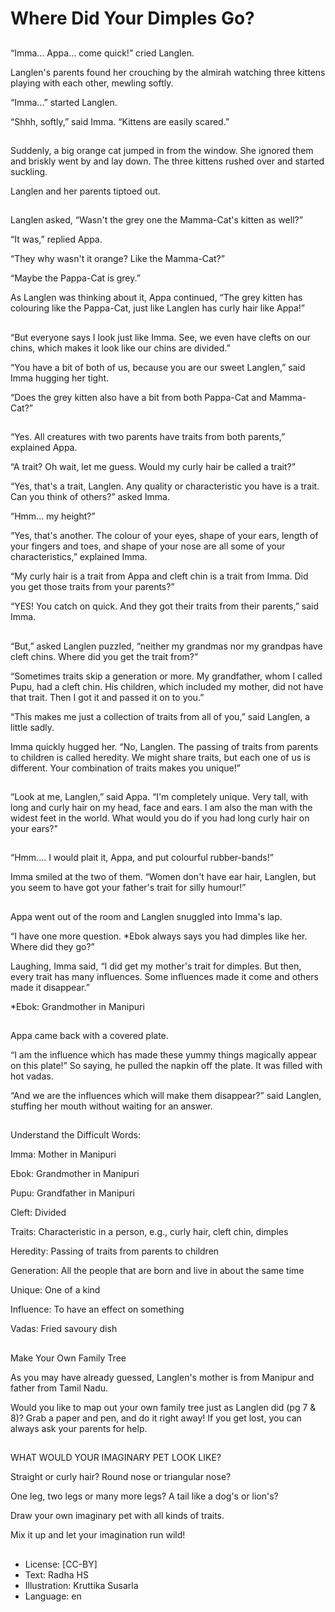 # Where Did Your Dimples Go?

##
“Imma... Appa... come quick!” cried Langlen.

Langlen's parents found her crouching by the almirah watching three kittens playing with each other, mewling softly.

“Imma...” started Langlen.

“Shhh, softly,” said Imma. “Kittens are easily scared.”

##
Suddenly, a big orange cat jumped in from the window. She ignored them and briskly went by and lay down. The three kittens rushed over and started suckling.

Langlen and her parents tiptoed out.

##
Langlen asked, “Wasn't the grey one the Mamma-Cat's kitten as well?”

“It was,” replied Appa.

“They why wasn't it orange? Like the Mamma-Cat?”

“Maybe the Pappa-Cat is grey.”

As Langlen was thinking about it, Appa continued, “The grey kitten has colouring like the Pappa-Cat, just like Langlen has curly hair like Appa!”

##
“But everyone says I look just like Imma. See, we even have clefts on our chins, which makes it look like our chins are divided.”

“You have a bit of both of us, because you are our sweet Langlen,” said Imma hugging her tight.

“Does the grey kitten also have a bit from both Pappa-Cat and Mamma-Cat?”

##
“Yes. All creatures with two parents have traits from both parents,” explained Appa.

“A trait? Oh wait, let me guess. Would my curly hair be called a trait?”

“Yes, that's a trait, Langlen. Any quality or characteristic you have is a trait. Can you think of others?” asked Imma.

“Hmm... my height?”

“Yes, that's another. The colour of your eyes, shape of your ears, length of your fingers and toes, and shape of your nose are all some of your characteristics,” explained Imma.

“My curly hair is a trait from Appa and cleft chin is a trait from Imma. Did you get those traits from your parents?”

“YES! You catch on quick. And they got their traits from their parents,” said Imma.

##
##
“But,” asked Langlen puzzled, “neither my grandmas nor my grandpas have cleft chins. Where did you get the trait from?”

“Sometimes traits skip a generation or more. My grandfather, whom I called Pupu, had a cleft chin. His children, which included my mother, did not have that trait. Then I got it and passed it on to you.”

“This makes me just a collection of traits from all of you,” said Langlen, a little sadly.

Imma quickly hugged her. “No, Langlen. The passing of traits from parents to children is called heredity. We might share traits, but each one of us is different. Your combination of traits makes you unique!”

##
“Look at me, Langlen,” said Appa. “I'm completely unique. Very tall, with long and curly hair on my head, face and ears. I am also the man with the widest feet in the world. What would you do if you had long curly hair on your ears?"

##
“Hmm.... I would plait it, Appa, and put colourful rubber-bands!”

Imma smiled at the two of them. “Women don't have ear hair, Langlen, but you seem to have got your father's trait for silly humour!”

##
Appa went out of the room and Langlen snuggled into Imma's lap.

“I have one more question. *Ebok always says you had dimples like her. Where did they go?”

Laughing, Imma said, “I did get my mother's trait for dimples. But then, every trait has many influences. Some influences made it come and others made it disappear.”

*Ebok: Grandmother in Manipuri

##
Appa came back with a covered plate.

“I am the influence which has made these yummy things magically appear on this plate!” So saying, he pulled the napkin off the plate. It was filled with hot vadas.

“And we are the influences which will make them disappear?” said Langlen, stuffing her mouth without waiting for an answer.

##
Understand the Difficult Words:

Imma: Mother in Manipuri

Ebok: Grandmother in Manipuri

Pupu: Grandfather in Manipuri

Cleft: Divided

Traits: Characteristic in a person, e.g., curly hair, cleft chin, dimples

Heredity: Passing of traits from parents to children

Generation: All the people that are born and live in about the same time

Unique: One of a kind

Influence: To have an effect on something

Vadas: Fried savoury dish

##
Make Your Own Family Tree

As you may have already guessed, Langlen's mother is from Manipur and father from Tamil Nadu.

Would you like to map out your own family tree just as Langlen did (pg 7 & 8)? Grab a paper and pen, and do it right away! If you get lost, you can always ask your parents for help.

##
WHAT WOULD YOUR IMAGINARY PET LOOK LIKE?

Straight or curly hair? Round nose or triangular nose?

One leg, two legs or many more legs? A tail like a dog's or lion's?

Draw your own imaginary pet with all kinds of traits.

Mix it up and let your imagination run wild!

##
* License: [CC-BY]
* Text: Radha HS
* Illustration: Kruttika Susarla
* Language: en

